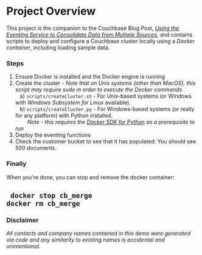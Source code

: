 # **Project Overview**

This project is the companion to the Couchbase Blog Post, *[Using the Eventing Service to Consolidate Data from Multiple Sources](https://www.couchbase.com/blog/eventing-data-consolidation-in-couchbase/)*, and contains scripts to deploy and configure a Couchbase cluster locally using a *Docker container*, including loading sample data.
### Steps

1) Ensure Docker is installed and the Docker engine is running<br>
2) Create the cluster - *Note that on Unix systems (other than MacOS), this script may require sudo in order to execute the Docker commands*<br>
&nbsp;&nbsp;&nbsp;a) `scripts/createCluster.sh` - For Unix-based systems (or Windows with *Windows Subsystem for Linux* available). <br>
&nbsp;&nbsp;&nbsp;b) `scripts/createCluster.py` - For Windows-based systems (or really for any platform) with Python installed. <br>
&nbsp;&nbsp;&nbsp;&nbsp;&nbsp;&nbsp;&nbsp;&nbsp;*Note - this requires the [Docker SDK for Python](https://docker-py.readthedocs.io/en/stable/) as a prerequisite to run*<br>
3) Deploy the eventing functions
4) Check the customer bucket to see that it has populated. You should see 500 documents.

### Finally

When you're done, you can stop and remove the docker container:

` docker stop cb_merge`<br>
 `docker rm cb_merge`
----
### Disclaimer
*All contacts and company names contained in this demo were generated via code and any similarity to existing names is accidental and unintentional.*
